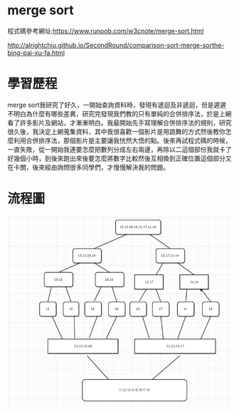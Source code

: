 # merge sort
程式碼參考網址:https://www.runoob.com/w3cnote/merge-sort.html

http://alrightchiu.github.io/SecondRound/comparison-sort-merge-sorthe-bing-pai-xu-fa.html

# 學習歷程
merge sort我研究了好久，一開始查詢資料時，發現有遞迴及非遞迴，但是遲遲不明白為什麼有哪些差異，研究完發現我們教的只有單純的合併排序法，於是上網看了許多影片及網站，才漸漸明白。我最開始先手寫理解合併排序法的規則，研究很久後，我決定上網蒐集資料，其中我很喜歡一個影片是用跳舞的方式然後教你怎麼利用合併排序法，那個影片是主要讓我恍然大悟的點。後來再試程式碼的時候，一直失敗，從一開始我連要怎麼把數列分成左右兩邊，再除以二這個部份我就卡了好幾個小時，到後來跑出來後要怎麼將數字比較然後互相換到正確位置這個部分又在卡關，後來經由詢問很多同學們，才慢慢解決我的問題。

# 流程圖
![Image](https://github.com/cream1117/DSA/blob/master/merge.jpg)
